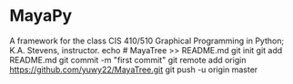MayaPy
======

A framework for the class CIS 410/510 Graphical Programming in Python; K.A. Stevens, instructor.
echo # MayaTree >> README.md
git init
git add README.md
git commit -m "first commit"
git remote add origin https://github.com/yuwy22/MayaTree.git
git push -u origin master